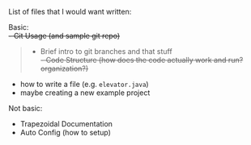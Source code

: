 List of files that I would want written:   

Basic:   
~~- Git Usage (and sample git repo)~~    
> - Brief intro to git branches and that stuff     
~~- Code Structure (how does the code actually work and run? organization?)~~    

- how to write a file (e.g. `elevator.java`)     
- maybe creating a new example project


Not basic:
- Trapezoidal Documentation     
- Auto Config (how to setup)